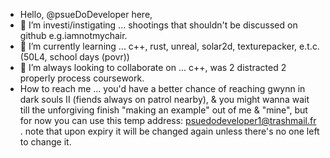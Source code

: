 - Hello, @psueDoDeveloper here,
- 👀 I’m investi/instigating ... shootings that shouldn't be discussed on github e.g.iamnotmychair.
- 🌱 I’m currently learning ... c++, rust, unreal, solar2d, texturepacker, e.t.c.(50L4, school days (povr))
- 💞️ I’m always looking to collaborate on ... c++, was 2 distracted 2 properly process coursework.
- How to reach me ... you'd have a better chance of reaching gwynn in dark souls II (fiends always on patrol nearby), & you might wanna wait till the unforgiving finish "making an example" out of me & "mine", but for now you can use this temp address: psuedodeveloper1@trashmail.fr . note that upon expiry it will be changed again unless there's no one left to change it.

<!---
psueDoDeveloper/psueDoDeveloper is a ✨ special ✨ repository because its `README.md` (this file) appears on your GitHub profile.
You can click the Preview link to take a look at your changes.
--->
